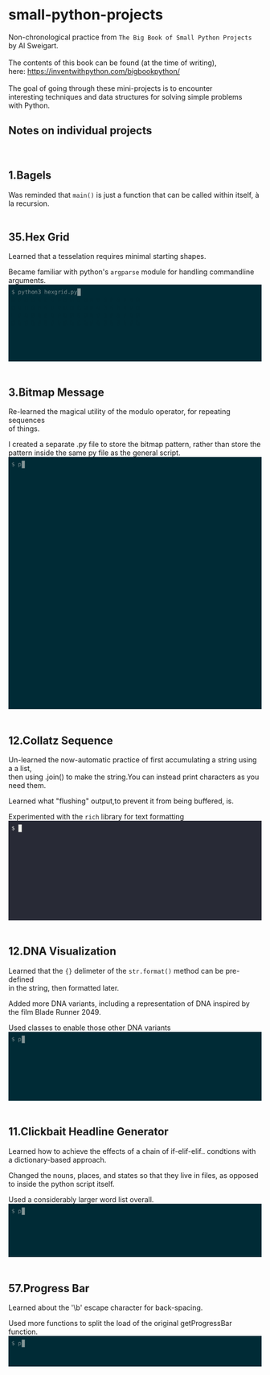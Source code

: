 # small-python-projects
Non-chronological practice from `The Big Book of Small Python Projects`<br>
by Al Sweigart.
<br>
<br>
The contents of this book can be found (at the time of writing),<br>
here: <https://inventwithpython.com/bigbookpython/>
<br>
<br>
The goal of going through these mini-projects is to encounter<br>
interesting techniques and data structures for solving simple problems<br>
with Python.
<br>

## Notes on individual projects
<br>

## 1.Bagels
Was reminded that `main()` is just a function that can be called within itself, à la recursion.
<br><br>

## 35.Hex Grid
Learned that a tesselation requires minimal starting shapes.

Became familiar with python's `argparse` module for handling commandline arguments.
<br>
![hexgrid-demo](demo-gifs/35.Hex-Grid.gif)
<br><br>

## 3.Bitmap Message
Re-learned the magical utility of the modulo operator, for repeating sequences<br>
of things.

I created a separate .py file to store the bitmap pattern, rather than store the<br> 
pattern inside the same py file as the general script.
<br>
![bitmap-message-demo](demo-gifs/3.Bitmap-Message.gif)
<br><br>

## 12.Collatz Sequence
Un-learned the now-automatic practice of first accumulating a string using a a list,<br>
then using .join() to make the string.You can instead print characters as you need them.

Learned what "flushing" output,to prevent it from being buffered, is.

Experimented with the `rich` library for text formatting
<br>
![collatz-sequence-demo](demo-gifs/12.Collatz-Sequence.gif)
<br><br>

## 12.DNA Visualization
Learned that the `{}` delimeter of the `str.format()` method can be pre-defined<br>
in the string, then formatted later.

Added more DNA variants, including a representation of DNA inspired by the film
Blade Runner 2049.

Used classes to enable those other DNA variants
<br>
![dna-visualization-demo](demo-gifs/21.DNA-Visualization.gif)
<br><br>

## 11.Clickbait Headline Generator
Learned how to achieve the effects of a chain of if-elif-elif.. condtions with a
dictionary-based approach.

Changed the nouns, places, and states so that they live in files, as opposed to
inside the python script itself.

Used a considerably larger word list overall.
<br>
![clickbait-healine-generator-demo](demo-gifs/11.Clickbait-Headline-Generator.gif)
<br><br>

## 57.Progress Bar
Learned about the '\b' escape character for back-spacing.

Used more functions to split the load of the original getProgressBar function.
<br>
![progress-bar-demo](demo-gifs/57.Progress-Bar.gif)
<br><br>
